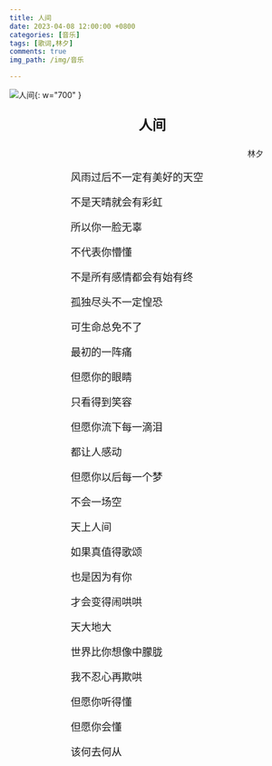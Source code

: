 ```yaml
---
title: 人间
date: 2023-04-08 12:00:00 +0800
categories: [音乐]
tags: [歌词,林夕]
comments: true
img_path: /img/音乐

---
```


![人间](人间.jpg){: w="700" }

<p align="center" style="font-family:微软雅黑;font-size:x-large;font-weight:bold"> 人间 </p>

<p align="right" style="padding-right:4em;font-family:微软雅黑"> 林夕 </p>

<p style="text-indent:6em;font-family:宋体;font-size:large"> 风雨过后不一定有美好的天空 </p>

<p style="text-indent:6em;font-family:宋体;font-size:large"> 不是天晴就会有彩虹 </p>

<p style="text-indent:6em;font-family:宋体;font-size:large"> 所以你一脸无辜 </p>

<p style="text-indent:6em;font-family:宋体;font-size:large"> 不代表你懵懂 </p>

<p style="text-indent:6em;font-family:宋体;font-size:large"> 不是所有感情都会有始有终 </p>

<p style="text-indent:6em;font-family:宋体;font-size:large"> 孤独尽头不一定惶恐 </p>

<p style="text-indent:6em;font-family:宋体;font-size:large"> 可生命总免不了 </p>

<p style="text-indent:6em;font-family:宋体;font-size:large"> 最初的一阵痛 </p>

<p style="text-indent:6em;font-family:宋体;font-size:large"> 但愿你的眼睛 </p>

<p style="text-indent:6em;font-family:宋体;font-size:large"> 只看得到笑容 </p>

<p style="text-indent:6em;font-family:宋体;font-size:large"> 但愿你流下每一滴泪 </p>

<p style="text-indent:6em;font-family:宋体;font-size:large"> 都让人感动 </p>

<p style="text-indent:6em;font-family:宋体;font-size:large"> 但愿你以后每一个梦 </p>

<p style="text-indent:6em;font-family:宋体;font-size:large"> 不会一场空 </p>

<p style="text-indent:6em;font-family:宋体;font-size:large"> 天上人间 </p>

<p style="text-indent:6em;font-family:宋体;font-size:large"> 如果真值得歌颂 </p>

<p style="text-indent:6em;font-family:宋体;font-size:large"> 也是因为有你 </p>

<p style="text-indent:6em;font-family:宋体;font-size:large"> 才会变得闹哄哄 </p>

<p style="text-indent:6em;font-family:宋体;font-size:large"> 天大地大 </p>

<p style="text-indent:6em;font-family:宋体;font-size:large"> 世界比你想像中朦胧 </p>

<p style="text-indent:6em;font-family:宋体;font-size:large"> 我不忍心再欺哄 </p>

<p style="text-indent:6em;font-family:宋体;font-size:large"> 但愿你听得懂 </p>

<p style="text-indent:6em;font-family:宋体;font-size:large"> 但愿你会懂 </p>

<p style="text-indent:6em;font-family:宋体;font-size:large"> 该何去何从 </p>

